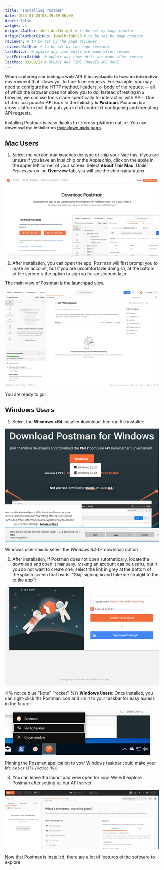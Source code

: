 ```yaml
---
title: "Installing Postman"
date: 2023-01-20T08:49:09-06:00
draft: false
weight: 75
originalAuthor: John Woolbright # to be set by page creator
originalAuthorGitHub: jwoolbright23 # to be set by page creator
reviewer: # to be set by the page reviewer
reviewerGitHub: # to be set by the page reviewer
lastEditor: # update any time edits are made after review
lastEditorGitHub: # update any time edits are made after review
lastMod: 03/08/23 # UPDATE ANY TIME CHANGES ARE MADE
---
```


When exploring and testing a web API, it is invaluable to have an interactive environment that allows you to fine-tune requests. For example, you may need to configure the HTTP method, headers, or body of the request -- all of which the browser does not allow you to do. Instead of testing in a browser, we can use tools made specifically for interacting with APIs. One of the most popular API tools in the industry is **Postman**. Postman is a cross-platform tool that puts you in full control of configuring and executing API requests. 

Installing Postman is easy thanks to its cross-platform nature. You can download the installer on [their downloads page](https://www.postman.com/downloads/). 

## Mac Users

1. Select the version that matches the type of chip your Mac has. If you are unsure if you have an Intel chip or the Apple chip, click on the apple in the upper left corner of your screen. Select **About This Mac**. Under *Processor* on the **Overview** tab, you will see the chip manufaturer.

![Postman installation page with two Mac options displayed](pictures/download-installer-mac.png?classes=border)

2. After installation, you can open the app. Postman will first prompt you to make an account, but if you are uncomfortable doing so, at the bottom of the screen is the option to sign up for an account later.

The main view of Postman is the launchpad view.

![Postman launchpad view for Mac, contains overview of initial actions a user can make with the software](pictures/launchpad-view-mac.png?classes=border)

You are ready to go!

## Windows Users

1. Select the **Windows x64** installer download then run the installer:

![Close up of webpage to install Postman, user selecting Windows x64 option](pictures/download-installer.png?classes=border)

Windows user should select the *Windows 64-bit* download option

2. After installation, if Postman does not open automatically, locate the download and open it manually. Making an account can be useful, but if you do not want to create one, select the link in grey at the bottom of the splash screen that reads: "Skip signing in and take me straight to the to the app":

![Postman splash screen for a new account](pictures/account.png?classes=border)

{{% notice blue "Note" "rocket" %}}
**Windows Users**: Once installed, you can right-click the Postman icon and pin it to your taskbar for easy access in the future:

![User pins the Postman application to their taskbar on Windows](pictures/pin-taskbar.png?classes=border)

Pinning the Postman application to your Windows taskbar could make your life easier
{{% /notice %}}

3. You can leave the launchpad view open for now. We will explore Postman after setting up our API server.

![Postman launchpad view, contains overview of initial actions a user can make with the software](pictures/launchpad-view.png?classes=border)

Now that Postman is installed, there are a lot of features of the software to explore